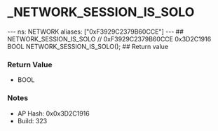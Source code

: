 # _NETWORK_SESSION_IS_SOLO

--- ns: NETWORK aliases: ["0xF3929C2379B60CCE"] --- ## NETWORK_SESSION_IS_SOLO  // 0xF3929C2379B60CCE 0x3D2C1916 BOOL NETWORK_SESSION_IS_SOLO();   ## Return value

### Return Value
* BOOL

### Notes
* AP Hash: 0x0x3D2C1916
* Build: 323

